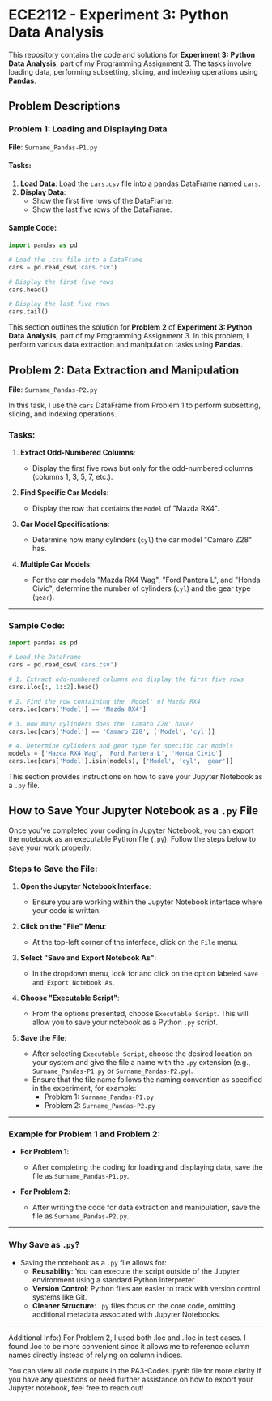 # ECE2112 - Experiment 3: Python Data Analysis

This repository contains the code and solutions for **Experiment 3: Python Data Analysis**, part of my Programming Assignment 3. The tasks involve loading data, performing subsetting, slicing, and indexing operations using **Pandas**.

## Problem Descriptions

### Problem 1: Loading and Displaying Data
**File**: `Surname_Pandas-P1.py`

#### Tasks:
1. **Load Data**: Load the `cars.csv` file into a pandas DataFrame named `cars`.
2. **Display Data**: 
   - Show the first five rows of the DataFrame.
   - Show the last five rows of the DataFrame.

#### Sample Code:
```python
import pandas as pd

# Load the .csv file into a DataFrame
cars = pd.read_csv('cars.csv')

# Display the first five rows
cars.head()

# Display the last five rows
cars.tail()

```
This section outlines the solution for **Problem 2** of **Experiment 3: Python Data Analysis**, part of my Programming Assignment 3. In this problem, I perform various data extraction and manipulation tasks using **Pandas**.

## Problem 2: Data Extraction and Manipulation

**File**: `Surname_Pandas-P2.py`

In this task, I use the `cars` DataFrame from Problem 1 to perform subsetting, slicing, and indexing operations.

### Tasks:

1. **Extract Odd-Numbered Columns**:
   - Display the first five rows but only for the odd-numbered columns (columns 1, 3, 5, 7, etc.).

2. **Find Specific Car Models**:
   - Display the row that contains the `Model` of "Mazda RX4".

3. **Car Model Specifications**:
   - Determine how many cylinders (`cyl`) the car model "Camaro Z28" has.

4. **Multiple Car Models**:
   - For the car models "Mazda RX4 Wag", "Ford Pantera L", and "Honda Civic", determine the number of cylinders (`cyl`) and the gear type (`gear`).

---

### Sample Code:
```python
import pandas as pd

# Load the DataFrame
cars = pd.read_csv('cars.csv')

# 1. Extract odd-numbered columns and display the first five rows
cars.iloc[:, 1::2].head()

# 2. Find the row containing the 'Model' of Mazda RX4
cars.loc[cars['Model'] == 'Mazda RX4']

# 3. How many cylinders does the 'Camaro Z28' have?
cars.loc[cars['Model'] == 'Camaro Z28', ['Model', 'cyl']]

# 4. Determine cylinders and gear type for specific car models
models = ['Mazda RX4 Wag', 'Ford Pantera L', 'Honda Civic']
cars.loc[cars['Model'].isin(models), ['Model', 'cyl', 'gear']]
```

This section provides instructions on how to save your Jupyter Notebook as a `.py` file.

## How to Save Your Jupyter Notebook as a `.py` File

Once you’ve completed your coding in Jupyter Notebook, you can export the notebook as an executable Python file (`.py`). Follow the steps below to save your work properly:

### Steps to Save the File:

1. **Open the Jupyter Notebook Interface**:
   - Ensure you are working within the Jupyter Notebook interface where your code is written.

2. **Click on the "File" Menu**:
   - At the top-left corner of the interface, click on the `File` menu.

3. **Select "Save and Export Notebook As"**:
   - In the dropdown menu, look for and click on the option labeled `Save and Export Notebook As`.

4. **Choose "Executable Script"**:
   - From the options presented, choose `Executable Script`. This will allow you to save your notebook as a Python `.py` script.

5. **Save the File**:
   - After selecting `Executable Script`, choose the desired location on your system and give the file a name with the `.py` extension (e.g., `Surname_Pandas-P1.py` or `Surname_Pandas-P2.py`).
   - Ensure that the file name follows the naming convention as specified in the experiment, for example:
     - Problem 1: `Surname_Pandas-P1.py`
     - Problem 2: `Surname_Pandas-P2.py`

---

### Example for Problem 1 and Problem 2:

- **For Problem 1**:
   - After completing the coding for loading and displaying data, save the file as `Surname_Pandas-P1.py`.

- **For Problem 2**:
   - After writing the code for data extraction and manipulation, save the file as `Surname_Pandas-P2.py`.

---

### Why Save as `.py`?

- Saving the notebook as a `.py` file allows for:
   - **Reusability**: You can execute the script outside of the Jupyter environment using a standard Python interpreter.
   - **Version Control**: Python files are easier to track with version control systems like Git.
   - **Cleaner Structure**: `.py` files focus on the core code, omitting additional metadata associated with Jupyter Notebooks.

---

Additional Info:)
For Problem 2, I used both .loc and .iloc in test cases. I found .loc to be more convenient since it allows me to reference column names directly instead of relying on column indices.

You can view all code outputs in the PA3-Codes.ipynb file for more clarity
If you have any questions or need further assistance on how to export your Jupyter notebook, feel free to reach out!
